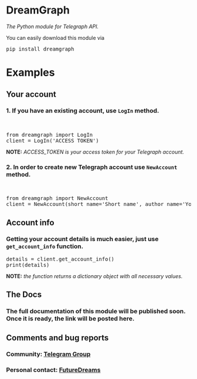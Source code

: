 # DreamGraph
<em>The Python module for Telegraph API.</em>
<p>You can easily download this module via </p>
<pre>
pip install dreamgraph
</pre>
<h1>Examples</h1>

<h2>Your account</h2>
<h3>1. If you have an existing account, use <code>LogIn</code> method.</h3>
<br>
<pre>
from dreamgraph import LogIn
client = LogIn('ACCESS_TOKEN')
</pre>
<b>NOTE:</b>  <i>ACCESS_TOKEN is your access token for your Telegraph account.</i>

<h3>2. In order to create new Telegraph account use <code>NewAccount</code> method.</h3>
</br>
<pre>
from dreamgraph import NewAccount
client = NewAccount(short_name='Short_name', author_name='Your_Name', author_url='https://your_address.com')
</pre>

<h2>Account info</h2>
<h3>Getting your account details is much easier, just use <code>get_account_info</code> function.</h3>

<pre>
details = client.get_account_info()
print(details)
</pre>

<b>NOTE:</b> <i>the function returns a dictionary object with all necessary values.</i>

<h2>The Docs</h2>
<h3>The full documentation of this module will be published soon. Once it is ready, the link will be posted here.</h3>

<h2>Comments and bug reports</h2>
<h3>Community: <a href="https://t.me/dreamgraph">Telegram Group</a></h3>
<h3>Personal contact: <a href="https://t.me/futuredreams">FutureDreams</a></h3>
